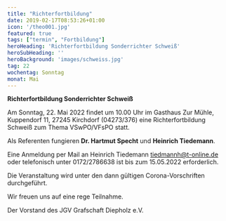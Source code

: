 ```yaml
---
title: "Richterfortbildung"
date: 2019-02-17T08:53:26+01:00
icon: '/theo001.jpg'
featured: true
tags: ["termin", "Fortbildung"]
heroHeading: 'Richterfortbildung Sonderrichter Schweiß'
heroSubHeading: ''
heroBackground: 'images/schweiss.jpg'
tag: 22
wochentag: Sonntag
monat: Mai
---
```



**Richterfortbildung Sonderrichter Schweiß**
 
Am Sonntag, 22. Mai 2022 findet um 10.00 Uhr im Gasthaus Zur Mühle, Kuppendorf 11, 27245 Kirchdorf (04273/376)
eine Richterfortbildung Schweiß zum Thema VSwPO/VFsPO statt.
 
Als Referenten fungieren **Dr. Hartmut Specht** und **Heinrich Tiedemann**.
 
Eine Anmeldung per Mail an Heinrich Tiedemann tiedmannh@t-online.de oder telefonisch unter 0172/2786638 ist bis zum 15.05.2022 erforderlich.
 
Die Veranstaltung wird unter den dann gültigen Corona-Vorschriften durchgeführt.
 
Wir freuen uns auf eine rege Teilnahme.
 
 
Der Vorstand des JGV Grafschaft Diepholz e.V.
 


